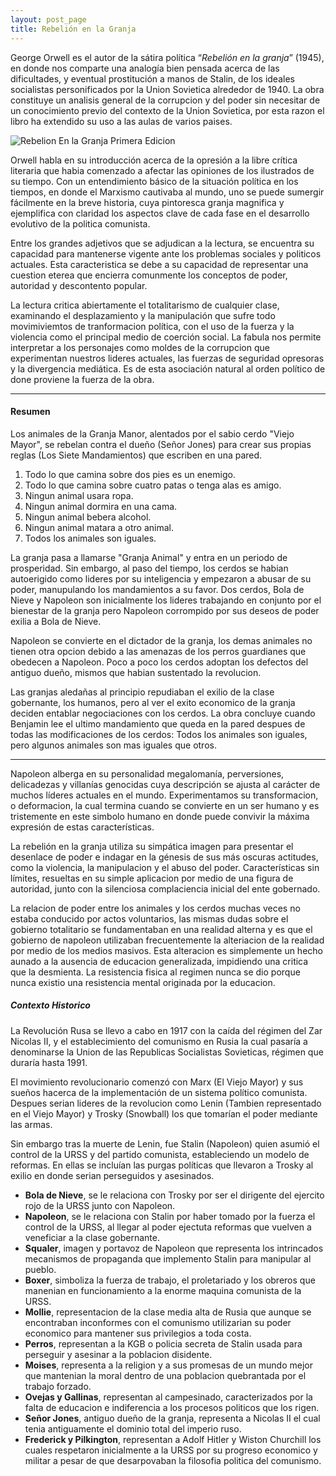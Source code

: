 ```yaml
---
layout: post_page
title: Rebelión en la Granja
---
```


George Orwell es el autor de la sátira política “*Rebelión en la granja*” (1945), en donde nos comparte una analogía bien pensada acerca de las dificultades, y eventual prostitución a manos de Stalin, de los ideales socialistas personificados por la Union Sovietica alrededor de 1940. La obra constituye un analisis general de la corrupcion y del poder sin necesitar de un conocimiento previo del contexto de la Union Sovietica, por esta razon el libro ha extendido su uso a las aulas de varios paises.

![Rebelion En la Granja Primera Edicion](https://upload.wikimedia.org/wikipedia/commons/thumb/f/fb/Animal_Farm_-_1st_edition.jpg/220px-Animal_Farm_-_1st_edition.jpg)

Orwell habla en su introducción acerca de la opresión a la libre crítica literaria que habia comenzado a afectar las opiniones de los ilustrados de su tiempo. Con un entendimiento básico de la situación política en los tiempos, en donde el Marxismo cautivaba al mundo, uno se puede sumergir fácilmente en la breve historia, cuya pintoresca granja magnifica y ejemplifica con claridad los aspectos clave de cada fase en el desarrollo evolutivo de la politica comunista.

Entre los grandes adjetivos que se adjudican a la lectura, se encuentra su capacidad para mantenerse vigente ante los problemas sociales y politicos actuales. Esta caracteristica se debe a su capacidad de representar una cuestion eterea que encierra comunmente los conceptos de poder, autoridad y descontento popular.

La lectura critica abiertamente el totalitarismo de cualquier clase, examinando el desplazamiento y la manipulación que sufre todo movimiviemtos de tranformacion política, con el uso de la fuerza y la violencia como el principal medio de coerción social. La fabula nos permite interpretar a los personajes como moldes de la corrupcion que experimentan nuestros lideres actuales, las fuerzas de seguridad opresoras y la divergencia mediática. Es de esta asociación natural al orden político de done proviene la fuerza de la obra.

***

#### Resumen ####

Los animales de la Granja Manor, alentados por el sabio cerdo "Viejo Mayor", se rebelan contra el dueño (Señor Jones) para crear sus propias reglas (Los Siete Mandamientos) que escriben en una pared.

1. Todo lo que camina sobre dos pies es un enemigo.
2. Todo lo que camina sobre cuatro patas o tenga alas es amigo.
3. Ningun animal usara ropa.
4. Ningun animal dormira en una cama.
5. Ningun animal bebera alcohol.
6. Ningun animal matara a otro animal.
7. Todos los animales son iguales.

La granja pasa a llamarse "Granja Animal" y entra en un periodo de prosperidad. Sin embargo, al paso del tiempo, los cerdos se habian autoerigido como lideres por su inteligencia y empezaron a abusar de su poder, manupulando los mandamientos a su favor. Dos cerdos, Bola de Nieve y Napoleon son inicialmente los lideres trabajando en conjunto por el bienestar de la granja pero Napoleon corrompido por sus deseos de poder exilia a Bola de Nieve.

Napoleon se convierte en el dictador de la granja, los demas animales no tienen otra opcion debido a las amenazas de los perros guardianes que obedecen a Napoleon. Poco a poco los cerdos adoptan los defectos del antiguo dueño, mismos que habian sustentado la revolucion. 

Las granjas aledañas al principio repudiaban el exilio de la clase gobernante, los humanos, pero al ver el exito economico de la granja deciden entablar negociaciones con los cerdos. La obra concluye cuando Benjamin lee el ultimo mandamiento que queda en la pared despues de todas las modificaciones de los cerdos: Todos los animales son iguales, pero algunos animales son mas iguales que otros.

***

Napoleon alberga en su personalidad megalomanía, perversiones, delicadezas y villanías genocidas cuya descripción se ajusta al carácter de muchos líderes actuales en el mundo. Experimentamos su transformacion, o deformacion, la cual termina cuando se convierte en un ser humano y es tristemente en este simbolo humano en donde puede convivir  la máxima expresión de estas características.

La rebelión en la granja utiliza su simpática imagen para presentar el desenlace de poder e indagar en la génesis de sus más oscuras actitudes, como la violencia, la manipulacion y el abuso del poder. Características sin límites, resueltas en su simple aplicacion por medio de una figura de autoridad, junto con la silenciosa complaciencia inicial del ente gobernado.

La relacion de poder entre los animales y los cerdos muchas veces no estaba conducido por actos voluntarios, las mismas dudas sobre el gobierno totalitario se fundamentaban en una realidad alterna y es que el gobierno de napoleon utilizaban frecuentemente la alteriacion de la realidad por medio de los medios masivos. Esta alteracion es simplemente un hecho aunado a la ausencia de educacion generalizada, impidiendo una critica que la desmienta. La resistencia fisica al regimen nunca se dio porque nunca existio una resistencia mental originada por la educacion.

##### Contexto Historico #####

La Revolución Rusa se llevo a cabo en 1917 con la caída del régimen del Zar Nicolas II, y el establecimiento del comunismo en Rusia la cual pasaría a denominarse la Union de las Republicas Socialistas Sovieticas, régimen que duraría hasta 1991.

El movimiento revolucionario comenzó con Marx (El Viejo Mayor) y sus sueños hacerca de la implementación de un sistema político comunista. Despues serian lideres de la revolucion como Lenin (Tambien representado en el Viejo Mayor) y Trosky (Snowball) los que tomarían el poder mediante las armas.

Sin embargo tras la muerte de Lenin, fue Stalin (Napoleon) quien asumió el control de la URSS y del partido comunista, estableciendo un modelo de reformas. En ellas se incluían las purgas políticas que llevaron a Trosky al exilio en donde serian perseguidos y asesinados.

* **Bola de Nieve**, se le relaciona con Trosky por ser el dirigente del ejercito rojo de la URSS junto con Napoleon.
* **Napoleon**, se le relaciona con Stalin por haber tomado por la fuerza el control de la URSS, al llegar al poder ejectuta reformas que vuelven a veneficiar a la clase gobernante.
* **Squaler**, imagen y portavoz de Napoleon que representa los intrincados mecanismos de propaganda que implemento Stalin para manipular al pueblo.
* **Boxer**, simboliza la fuerza de trabajo, el proletariado y los obreros que manenian en funcionamiento a la enorme maquina comunista de la URSS.
* **Mollie**, representacion de la clase media alta de Rusia que aunque se encontraban inconformes con el comunismo utilizarian su poder economico para mantener sus privilegios a toda costa.
* **Perros**, representan a la KGB o policia secreta de Stalin usada para perseguir y asesinar a la poblacion disidente.
* **Moises**, representa a la religion y a sus promesas de un mundo mejor que mantenian la moral dentro de una poblacion quebrantada por el trabajo forzado.
* **Ovejas y Gallinas**, representan al campesinado, caracterizados por la falta de educacion e indiferencia a los procesos politicos que los rigen.
* **Señor Jones**, antiguo dueño de la granja, representa a Nicolas II el cual tenia antiguamente el dominio total del imperio ruso.
* **Frederick y Pilkington**, representan a Adolf Hitler y Wiston Churchill los cuales respetaron inicialmente a la URSS por su progreso economico y militar a pesar de que desarpovaban la filosofia politica del comunismo.
